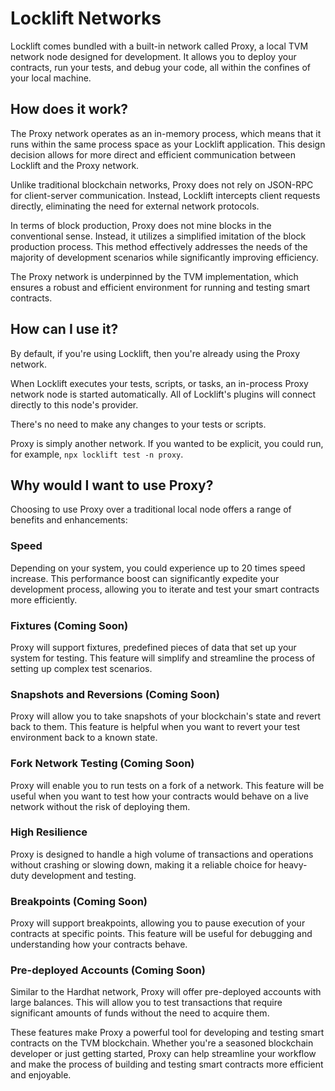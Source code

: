 # Locklift Networks

Locklift comes bundled with a built-in network called Proxy, a local TVM network node designed for development. It allows you to deploy your contracts, run your tests, and debug your code, all within the confines of your local machine.

## How does it work?

The Proxy network operates as an in-memory process, which means that it runs within the same process space as your Locklift application. This design decision allows for more direct and efficient communication between Locklift and the Proxy network.

Unlike traditional blockchain networks, Proxy does not rely on JSON-RPC for client-server communication. Instead, Locklift intercepts client requests directly, eliminating the need for external network protocols.

In terms of block production, Proxy does not mine blocks in the conventional sense. Instead, it utilizes a simplified imitation of the block production process. This method effectively addresses the needs of the majority of development scenarios while significantly improving efficiency.

The Proxy network is underpinned by the TVM implementation, which ensures a robust and efficient environment for running and testing smart contracts.

## How can I use it?

By default, if you're using Locklift, then you're already using the Proxy network.

When Locklift executes your tests, scripts, or tasks, an in-process Proxy network node is started automatically. All of Locklift's plugins will connect directly to this node's provider.

There's no need to make any changes to your tests or scripts.

Proxy is simply another network. If you wanted to be explicit, you could run, for example, `npx locklift test -n proxy`.

## Why would I want to use Proxy?

Choosing to use Proxy over a traditional local node offers a range of benefits and enhancements:

### Speed

Depending on your system, you could experience up to 20 times speed increase. This performance boost can significantly expedite your development process, allowing you to iterate and test your smart contracts more efficiently.

### Fixtures (Coming Soon)

Proxy will support fixtures, predefined pieces of data that set up your system for testing. This feature will simplify and streamline the process of setting up complex test scenarios.

### Snapshots and Reversions (Coming Soon)

Proxy will allow you to take snapshots of your blockchain's state and revert back to them. This feature is helpful when you want to revert your test environment back to a known state.

### Fork Network Testing (Coming Soon)

Proxy will enable you to run tests on a fork of a network. This feature will be useful when you want to test how your contracts would behave on a live network without the risk of deploying them.

### High Resilience

Proxy is designed to handle a high volume of transactions and operations without crashing or slowing down, making it a reliable choice for heavy-duty development and testing.

### Breakpoints (Coming Soon)

Proxy will support breakpoints, allowing you to pause execution of your contracts at specific points. This feature will be useful for debugging and understanding how your contracts behave.

### Pre-deployed Accounts (Coming Soon)

Similar to the Hardhat network, Proxy will offer pre-deployed accounts with large balances. This will allow you to test transactions that require significant amounts of funds without the need to acquire them.

These features make Proxy a powerful tool for developing and testing smart contracts on the TVM blockchain. Whether you're a seasoned blockchain developer or just getting started, Proxy can help streamline your workflow and make the process of building and testing smart contracts more efficient and enjoyable.
